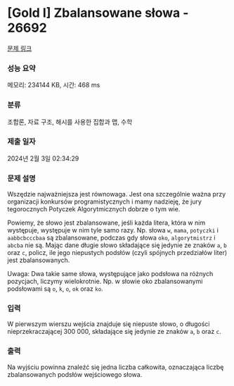 # [Gold I] Zbalansowane słowa - 26692 

[문제 링크](https://www.acmicpc.net/problem/26692) 

### 성능 요약

메모리: 234144 KB, 시간: 468 ms

### 분류

조합론, 자료 구조, 해시를 사용한 집합과 맵, 수학

### 제출 일자

2024년 2월 3일 02:34:29

### 문제 설명

<p>Wszędzie najważniejsza jest równowaga. Jest ona szczególnie ważna przy organizacji konkursów programistycznych i mamy nadzieję, że jury tegorocznych Potyczek Algorytmicznych dobrze o tym wie.</p>

<p>Powiemy, że słowo jest zbalansowane, jeśli każda litera, która w nim występuje, występuje w nim tyle samo razy. Np. słowa <code>w</code>, <code>mama</code>, <code>potyczki</code> i <code>aabbcbcccbaa</code> są zbalansowane, podczas gdy słowa <code>oko</code>, <code>algorytmistrz</code> i <code>abcba</code> nie są. Mając dane długie słowo składające się jedynie ze znaków <code>a</code>, <code>b</code> oraz <code>c</code>, policz, ile jego niepustych podsłów (czyli spójnych przedziałów liter) jest zbalansowanych.</p>

<p>Uwaga: Dwa takie same słowa, występujące jako podsłowa na różnych pozycjach, liczymy wielokrotnie. Np. w słowie oko zbalansowanymi podsłowami są <code>o</code>, <code>k</code>, <code>o</code>, <code>ok</code> oraz <code>ko</code>.</p>

### 입력 

 <p>W pierwszym wierszu wejścia znajduje się niepuste słowo, o długości nieprzekraczającej 300 000, składające się jedynie ze znaków <code>a</code>, <code>b</code> oraz <code>c</code>.</p>

### 출력 

 <p>Na wyjściu powinna znaleźć się jedna liczba całkowita, oznaczająca liczbę zbalansowanych podsłów wejściowego słowa.</p>

